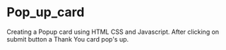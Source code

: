 # Pop_up_card
Creating a Popup card using HTML CSS and Javascript. After clicking on submit button a Thank You card pop's up.
